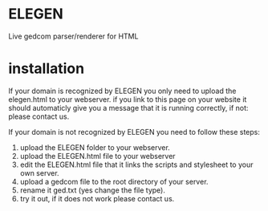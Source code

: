 # ELEGEN
Live gedcom parser/renderer for HTML


# installation
If your domain is recognized by ELEGEN you only need to upload the elegen.html to your webserver. if you link to this page on your website it should automaticly give you a message that it is running correctly, if not: please contact us.

If your domain is not recognized by ELEGEN you need to follow these steps:
1. upload the ELEGEN folder to your webserver.
2. upload the ELEGEN.html file to your webserver
3. edit the ELEGEN.html file that it links the scripts and stylesheet to your own server.
4. upload a gedcom file to the root directory of your server.
5. rename it ged.txt (yes change the file type).
6. try it out, if it does not work please contact us.

